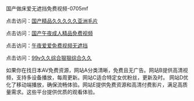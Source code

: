 国产做床爱无遮挡免费视频-0705mf

点击访问：<a href="https://rtj-3zo.pages.dev/">国产精品久久久久久亚洲毛片</a>

点击访问：<a href="https://vassv.pages.dev/">国产午夜成人精品免费视频</a>

点击访问：<a href="https://gsd-agv.pages.dev/">午夜爱爱免费视频无遮挡</a>

点击访问：<a href="https://gda-c7m.pages.dev/">99v久久综合狠狠综合久久</a>


如果你在找日本AV免费资源，网站A分类清晰，免费且无广告。网站B提供高清视频，支持多设备播放，每周更新。网站C适合特定女优粉丝，更新及时。
网站D优化了移动端播放，确保流畅体验。网站E提供免费资源和高清付费影片，满足高质量需求。这些平台提供优质的观看体验。

<span style="display:none;">[Canonical link](）</span>
